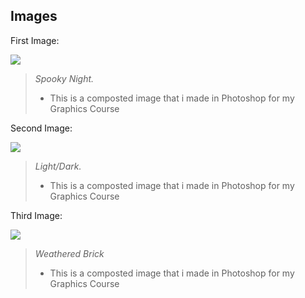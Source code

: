 ## Images

First Image:

![](https://swishrr.github.io/Swishrr/Images/Final_Project.jpg)

> _Spooky Night._
> - This is a composted image that i made in Photoshop for my Graphics Course


Second Image:

![](https://swishrr.github.io/Swishrr/Images/Composted_Image.png)

> _Light/Dark._
> - This is a composted image that i made in Photoshop for my Graphics Course


Third Image:

![](https://swishrr.github.io/Swishrr/Images/WeatheredTexturedSign_CAR.png)

> _Weathered Brick_
> - This is a composted image that i made in Photoshop for my Graphics Course

